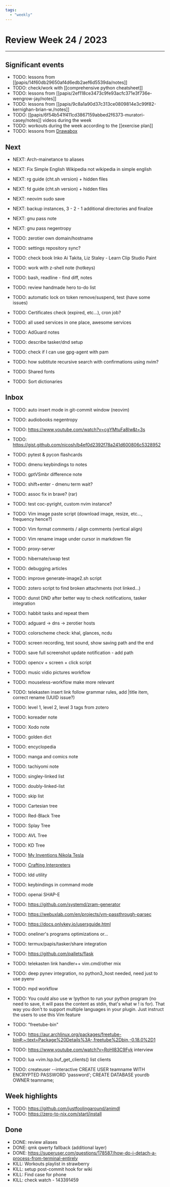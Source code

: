 ```yaml
---
tags:
  - "weekly"
---
```


# Review Week 24 / 2023

---

## Significant events

- TODO: lessons from [[papis/14f60db29650af4d6edb2aef6d5539da/notes]]
- TODO: check/work with [[comprehensive python cheatsheet]]
- TODO: lessons from [[papis/2ef118ce3473c9fe93acfc371e3f736e-wengrow-jay/notes]]
- TODO: lessons from [[papis/9c8a1a90d37c313ce0809814e3c99f82-kernighan-brian-w./notes]]
- TODO: [[papis/6f54b541f411cd3867159abbed2f6373-muratori-casey/notes]] videos during the week
- TODO: workouts during the week according to the [[exercise plan]]
- TODO: lessons from [Drawabox](https://drawabox.com/)


## Next

- NEXT: Arch-mainetance to aliases
- NEXT: Fix Simple English Wikipedia not wikipedia in simple english
- NEXT: rg guide (cht.sh version) + hidden files
- NEXT: fd guide (cht.sh version) + hidden files
- NEXT: neovim sudo save
- NEXT: backup instances, 3 - 2 - 1 additional directories and finalize
- NEXT: gnu pass note
- NEXT: gnu pass negentropy
- TODO: zerotier own domain/hostname
- TODO: settings repository sync?
- TODO: check book Inko Ai Takita, Liz Staley - Learn Clip Studio Paint
- TODO: work with z-shell note (hotkeys)
- TODO: bash, readline - find diff, notes
- TODO: review handmade hero to-do list
- TODO: automatic lock on token remove/suspend, test (have some issues)
- TODO: Certificates check (expired, etc...), cron job?
- TODO: all used services in one place, awesome services
- TODO: AdGuard notes
- TODO: describe tasker/dnd setup
- TODO: check if I can use gpg-agent with pam

- TODO: how subtitute recursive search with confirmations using nvim?
- TODO: Shared fonts
- TODO: Sort dictionaries


## Inbox

- TODO: auto insert mode in git-commit window (neovim)
- TODO: audiobooks negentropy

- TODO: https://www.youtube.com/watch?v=cgYMtuFa8Iw&t=3s
- TODO: https://gist.github.com/nicosh/b4ef0d2392f78a241d600806c5328952
- TODO: pytest & pycon flashcards

- TODO: dmenu keybindings to notes
- TODO: gptVSmbr difference note
- TODO: shift+enter - dmenu term wait?
- TODO: assoc fix in brave? (rar)
- TODO: test coc-pyright, custom nvim instance?
- TODO: Vim image paste script (download image, resize, etc..., frequency hence?)
- TODO: Vim format comments / align comments (vertical align)
- TODO: Vim rename image under cursor in markdown file
- TODO: proxy-server
- TODO: hibernate/swap test
- TODO: debugging articles
- TODO: improve generate-image2.sh script

- TODO: zotero script to find broken attachments (not linked...)
- TODO: dunst DND after better way to check notifications, tasker integration
- TODO: habbit tasks and repeat them
- TODO: adguard -> dns -> zerotier hosts
- TODO: colorscheme check: khal, glances, ncdu

- TODO: screen recording, test sound, show saving path and the end
- TODO: save full screenshot update notification - add path
- TODO: opencv + screen + click script
- TODO: music vidio pictures workflow
- TODO: mouseless-workflow make more relevant
- TODO: telekasten insert link follow grammar rules, add |title item, correct
      rename (UUID issue?)
- TODO: level 1, level 2, level 3 tags from zotero

- TODO: koreader note
- TODO: Xodo note
- TODO: golden dict
- TODO: encyclopedia
- TODO: manga and comics note
- TODO: tachiyomi note

- TODO: singley-linked list
- TODO: doubly-linked-list
- TODO: skip list
- TODO: Cartesian tree
- TODO: Red-Black Tree
- TODO: Splay Tree
- TODO: AVL Tree
- TODO: KD Tree

- TODO: [My Inventions Nikola Tesla](https://archive.org/details/MyInventionsNikolaTesla/page/n29/mode/2up)
- TODO: [Crafting Interpreters](http://craftinginterpreters.com/)
- TODO: ldd utility
- TODO: keybindings in command mode
- TODO: openai SHAP-E
- TODO: https://github.com/systemd/zram-generator
- TODO: https://webuxlab.com/en/projects/vm-passthrough-parsec
- TODO: https://docs.onlykey.io/usersguide.html
- TODO: oneliner's programs optimizations or...
- TODO: termux/papis/tasker/share integration


- TODO: https://github.com/pallets/flask
- TODO: telekasten link handler++ vim.cmd/other mix
- TODO: deep pynev integration, no python3_host needed, need just to use pyenv
- TODO: mpd workflow
- TODO: You could also use w !python to run your python program (no need to save, it will pass the content as stdin, that's what w ! is for).
      That way you don't to support multiple languages in your plugin. Just instruct the users to use this Vim feature
- TODO: "freetube-bin"
- TODO: https://aur.archlinux.org/packages/freetube-bin#:~:text=Package%20Details%3A-,freetube%2Dbin,-0.18.0%2D1
- TODO: https://www.youtube.com/watch?v=RoHI83C9Fyk interview
- TODO: lua =vim.lsp.buf_get_clients() list clients

- TODO: createuser --interactive
    CREATE USER teamname WITH ENCRYPTED PASSWORD 'password';
    CREATE DATABASE yourdb OWNER teamname;

## Week highlights

- TODO: https://github.com/justfoolingaround/animdl
- TODO: https://zero-to-nix.com/start/install

## Done

- DONE: review aliases
- DONE: qmk qwerty fallback (additional layer)
- DONE: https://superuser.com/questions/178587/how-do-i-detach-a-process-from-terminal-entirely
- KILL: Workouts playlist in strawberry
- KILL: setup post-commit hook for wiki
- KILL: Find case for phone
- KILL: check watch - 143391459
